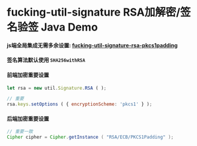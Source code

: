 
# fucking-util-signature RSA加解密/签名验签 Java Demo

#### js端全局集成无需多余设置: [fucking-util-signature-rsa-pkcs1padding](https://github.com/lipingruan/fucking-util-signature-rsa-pkcs1padding)

#### 签名算法默认使用 `SHA256withRSA`

#### 前端加密重要设置
```javascript
let rsa = new util.Signature.RSA ( );

// 重要
rsa.keys.setOptions ( { encryptionScheme: 'pkcs1' } );
```

#### 后端加密重要设置
```java
// 重要一致
Cipher cipher = Cipher.getInstance ( "RSA/ECB/PKCS1Padding" );
```